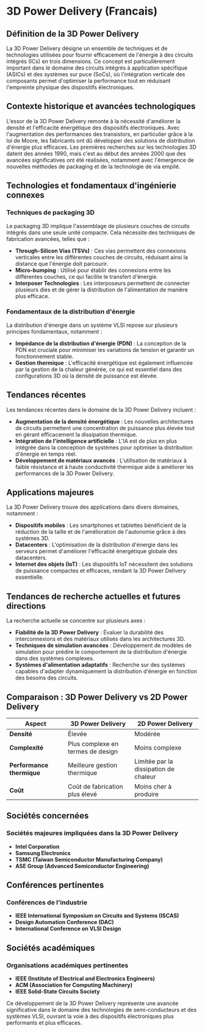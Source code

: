 # 3D Power Delivery (Francais)

## Définition de la 3D Power Delivery

La 3D Power Delivery désigne un ensemble de techniques et de technologies utilisées pour fournir efficacement de l'énergie à des circuits intégrés (ICs) en trois dimensions. Ce concept est particulièrement important dans le domaine des circuits intégrés à application spécifique (ASICs) et des systèmes sur puce (SoCs), où l'intégration verticale des composants permet d'optimiser la performance tout en réduisant l'empreinte physique des dispositifs électroniques.

## Contexte historique et avancées technologiques

L'essor de la 3D Power Delivery remonte à la nécessité d'améliorer la densité et l'efficacité énergétique des dispositifs électroniques. Avec l'augmentation des performances des transistors, en particulier grâce à la loi de Moore, les fabricants ont dû développer des solutions de distribution d'énergie plus efficaces. Les premières recherches sur les technologies 3D datent des années 1990, mais c'est au début des années 2000 que des avancées significatives ont été réalisées, notamment avec l'émergence de nouvelles méthodes de packaging et de la technologie de via empilé.

## Technologies et fondamentaux d'ingénierie connexes

### Techniques de packaging 3D

Le packaging 3D implique l'assemblage de plusieurs couches de circuits intégrés dans une seule unité compacte. Cela nécessite des techniques de fabrication avancées, telles que :

- **Through-Silicon Vias (TSVs)** : Ces vias permettent des connexions verticales entre les différentes couches de circuits, réduisant ainsi la distance que l'énergie doit parcourir.
- **Micro-bumping** : Utilisé pour établir des connexions entre les différentes couches, ce qui facilite le transfert d'énergie.
- **Interposer Technologies** : Les interposeurs permettent de connecter plusieurs dies et de gérer la distribution de l'alimentation de manière plus efficace.

### Fondamentaux de la distribution d'énergie

La distribution d'énergie dans un système VLSI repose sur plusieurs principes fondamentaux, notamment :

- **Impédance de la distribution d'énergie (PDN)** : La conception de la PDN est cruciale pour minimiser les variations de tension et garantir un fonctionnement stable.
- **Gestion thermique** : L'efficacité énergétique est également influencée par la gestion de la chaleur générée, ce qui est essentiel dans des configurations 3D où la densité de puissance est élevée.

## Tendances récentes

Les tendances récentes dans le domaine de la 3D Power Delivery incluent :

- **Augmentation de la densité énergétique** : Les nouvelles architectures de circuits permettent une concentration de puissance plus élevée tout en gérant efficacement la dissipation thermique.
- **Intégration de l'intelligence artificielle** : L'IA est de plus en plus intégrée dans la conception de systèmes pour optimiser la distribution d'énergie en temps réel.
- **Développement de matériaux avancés** : L'utilisation de matériaux à faible résistance et à haute conductivité thermique aide à améliorer les performances de la 3D Power Delivery.

## Applications majeures

La 3D Power Delivery trouve des applications dans divers domaines, notamment :

- **Dispositifs mobiles** : Les smartphones et tablettes bénéficient de la réduction de la taille et de l'amélioration de l'autonomie grâce à des systèmes 3D.
- **Datacenters** : L'optimisation de la distribution d'énergie dans les serveurs permet d'améliorer l'efficacité énergétique globale des datacenters.
- **Internet des objets (IoT)** : Les dispositifs IoT nécessitent des solutions de puissance compactes et efficaces, rendant la 3D Power Delivery essentielle.

## Tendances de recherche actuelles et futures directions

La recherche actuelle se concentre sur plusieurs axes :

- **Fiabilité de la 3D Power Delivery** : Évaluer la durabilité des interconnexions et des matériaux utilisés dans les architectures 3D.
- **Techniques de simulation avancées** : Développement de modèles de simulation pour prédire le comportement de la distribution d'énergie dans des systèmes complexes.
- **Systèmes d'alimentation adaptatifs** : Recherche sur des systèmes capables d'adapter dynamiquement la distribution d'énergie en fonction des besoins des circuits.

## Comparaison : 3D Power Delivery vs 2D Power Delivery

| Aspect                     | 3D Power Delivery                      | 2D Power Delivery                      |
|---------------------------|----------------------------------------|----------------------------------------|
| **Densité**               | Élevée                                 | Modérée                                |
| **Complexité**            | Plus complexe en termes de design      | Moins complexe                         |
| **Performance thermique**  | Meilleure gestion thermique            | Limitée par la dissipation de chaleur  |
| **Coût**                  | Coût de fabrication plus élevé         | Moins cher à produire                  |

## Sociétés concernées

### Sociétés majeures impliquées dans la 3D Power Delivery

- **Intel Corporation**
- **Samsung Electronics**
- **TSMC (Taiwan Semiconductor Manufacturing Company)**
- **ASE Group (Advanced Semiconductor Engineering)**

## Conférences pertinentes

### Conférences de l'industrie

- **IEEE International Symposium on Circuits and Systems (ISCAS)**
- **Design Automation Conference (DAC)**
- **International Conference on VLSI Design**

## Sociétés académiques

### Organisations académiques pertinentes

- **IEEE (Institute of Electrical and Electronics Engineers)**
- **ACM (Association for Computing Machinery)**
- **IEEE Solid-State Circuits Society**

Ce développement de la 3D Power Delivery représente une avancée significative dans le domaine des technologies de semi-conducteurs et des systèmes VLSI, ouvrant la voie à des dispositifs électroniques plus performants et plus efficaces.